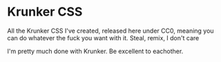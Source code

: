 # Krunker CSS
All the Krunker CSS I've created, released here under CC0, meaning you can do whatever the fuck you want with it. Steal, remix, I don't care

I'm pretty much done with Krunker. Be excellent to eachother.
